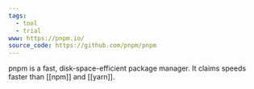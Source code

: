 ```yaml
---
tags:
  - tool
  - trial
www: https://pnpm.io/
source_code: https://github.com/pnpm/pnpm
---
```

pnpm is a fast, disk-space-efficient package manager. It claims speeds faster than [[npm]] and [[yarn]].